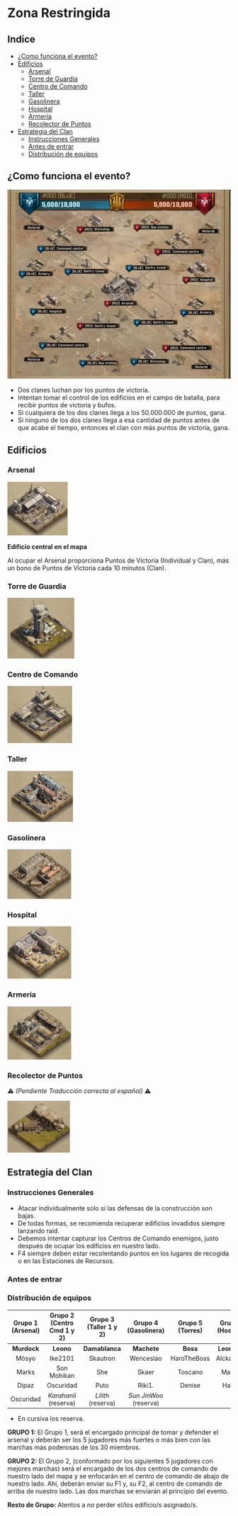 # Zona Restringida

## Indice
* [¿Como funciona el evento?](#como-funciona-el-evento)
* [Edificios](#edificios)
  * [Arsenal](#arsenal)
  * [Torre de Guardia](#torre-de-guardia)
  * [Centro de Comando](#centro-de-comando)
  * [Taller](#taller)
  * [Gasolinera](#gasolinera)
  * [Hospital](#hospital)
  * [Armería](#armeria)
  * [Recolector de Puntos](#recolector-de-puntos)
* [Estrategia del Clan](#estrategia-del-clan)
  * [Instrucciones Generales](#instrucciones-generales)
  * [Antes de entrar](#antes-de-entrar)
  * [Distribución de equipos](#distribución-de-equipos)

## ¿Como funciona el evento?

![Battlefield](../images/Battlefield.jpeg)

* Dos clanes luchan por los puntos de victoria.
* Intentan tomar el control de los edificios en el campo de batalla, para recibir puntos de victoria y bufos.
* Si cualquiera de los dos clanes llega a los 50.000.000 de puntos, gana.
* Si ninguno de los dos clanes llega a esa cantidad de puntos antes de que acabe el tiempo, entonces el clan con más puntos de victoria, gana.

## Edificios

### Arsenal
![Arsenal](../images/Arsenal)

**Edificio central en el mapa**

Al ocupar el Arsenal proporciona Puntos de Victoria (Individual y Clan), más un bono de Puntos de Victoria cada 10 minutos (Clan).

### Torre de Guardia
![Torre de Guardia](../images/torredeguardia)

### Centro de Comando
![Centro de Comando](../images/commandcenter)

### Taller
![Taller](../images/workshop)

### Gasolinera
![Gasolinera](../images/gasstation)

### Hospital
![Hospital](../images/hospital)


### Armeria
![Armería](../images/armeria)

### Recolector de Puntos
:warning: *(Pendiente Traducción correcta al español)* :warning:

![Recolector de Puntos](../images/supplypoints)

## Estrategia del Clan

### Instrucciones Generales
* Atacar individualmente solo si las defensas de la construcción son bajas.
* De todas formas, se recomienda recuperar edificios invadidos siempre lanzando raid.
* Debemos intentar capturar los Centros de Comando enemigos, justo después de ocupar los edificios en nuestro lado.
* F4 siempre deben estar recolentando puntos en los lugares de recogida o en las Estaciones de Recursos.

### Antes de entrar

### Distribución de equipos

| Grupo 1 (**Arsenal**) | Grupo 2 (**Centro Cmd 1 y 2**) | Grupo 3 (**Taller 1 y 2**) | Grupo 4 (**Gasolinera**) | Grupo 5 (**Torres**)  | Grupo 6 (**Hospital**) | 
|:---------------------:|:------------------------------:|:--------------------------:|:------------------------:|:---------------------:|:----------------------:|
| **Murdock**           | **Leono**                      | **Damablanca**             | **Machete**              | **Boss**              | **Leonel20**           |
| Mösyo                 | Ike2101                        | Skautron                   | Wenceslao                | HaroTheBoss           | Alckaranlik            |
| Marks                 | Son Mohikan                    | She                        | Skaer                    | Toscano               | Manolo                 |
| Dipaz                 | Oscuridad                      | Puto                       | Riki1.                   | Denise                | Harold                 |
| Oscuridad             | _Karahanli_ (reserva)          | _Lilith_ (reserva)         | _Sun JinWoo_ (reserva)   |                       |                        |

* En cursiva los reserva.

**GRUPO 1:** El Grupo 1, será el encargado principal de tomar y defender el arsenal y deberán ser los 5
jugadores más fuertes o más bien con las marchas más poderosas de los 30 miembros.

**GRUPO 2:** El Grupo 2, (conformado por los siguientes 5 jugadores con mejores marchas) será el encargado de los dos centros de comando de nuestro lado del mapa y se enfocarán en el centro de comando de abajo de nuestro lado. Ahí, deberán enviar su F1 y, su F2, al centro de comando de arriba de nuestro lado. Las dos marchas se enviarán al principio del evento.

**Resto de Grupo:** Atentos a no perder el/los edificio/s asignado/s.



